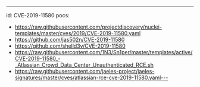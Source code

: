 ---
id: CVE-2019-11580
pocs:
  - https://raw.githubusercontent.com/projectdiscovery/nuclei-templates/master/cves/2019/CVE-2019-11580.yaml
  - https://github.com/jas502n/CVE-2019-11580
  - https://github.com/shelld3v/CVE-2019-11580
  - https://raw.githubusercontent.com/1N3/Sn1per/master/templates/active/CVE-2019-11580_-_Atlassian_Crowd_Data_Center_Unauthenticated_RCE.sh
  - https://raw.githubusercontent.com/jaeles-project/jaeles-signatures/master/cves/atlassian-rce-cve-2019-11580.yaml---
